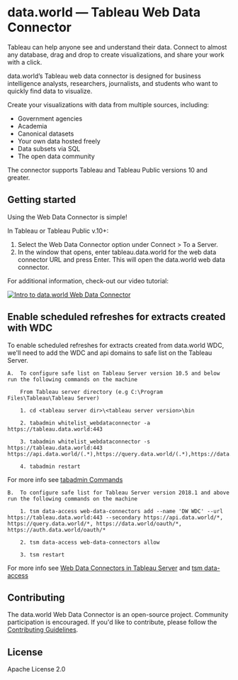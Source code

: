 # data.world — Tableau Web Data Connector

Tableau can help anyone see and understand their data. Connect to almost any database, drag and 
drop to create visualizations, and share your work with a click.

data.world’s Tableau web data connector is designed for business intelligence analysts, 
researchers, journalists, and students who want to quickly find data to visualize.

Create your visualizations with data from multiple sources, including:

* Government agencies
* Academia
* Canonical datasets
* Your own data hosted freely
* Data subsets via SQL
* The open data community

The connector supports Tableau and Tableau Public versions 10 and greater.

## Getting started

Using the Web Data Connector is simple!

In Tableau or Tableau Public v.10+:

1. Select the Web Data Connector option under Connect > To a Server.
2. In the window that opens, enter tableau.data.world for the web data connector URL and press 
Enter. This will open the data.world web data connector.

For additional information, check-out our video tutorial:

[![Intro to data.world Web Data Connector](https://img.youtube.com/vi/B43xnBKbATg/0.jpg)](https://www.youtube.com/watch?v=B43xnBKbATg)

## Enable scheduled refreshes for extracts created with WDC

To enable scheduled refreshes for extracts created from data.world WDC, we'll need to add the WDC and api domains to safe list on the Tableau Server.
    
    A.  To configure safe list on Tableau Server version 10.5 and below run the following commands on the machine
       
        From Tableau server directory (e.g C:\Program Files\Tableau\Tableau Server)

        1. cd <tableau server dir>\<tableau server version>\bin

        2. tabadmin whitelist_webdataconnector -a https://tableau.data.world:443

        3. tabadmin whitelist_webdataconnector -s https://tableau.data.world:443 https://api.data.world/(.*),https://query.data.world/(.*),https://data.world/oauth/(.*),https://auth.data.world/oauth/(.*)

        4. tabadmin restart

For more info see [tabadmin Commands](https://onlinehelp.tableau.com/v10.5/server/en-us/tabadmin_cmd.htm#whitelist_wdc)
    
    B.  To configure safe list for Tableau Server version 2018.1 and above run the following commands on the machine 

        1. tsm data-access web-data-connectors add --name 'DW WDC' --url https://tableau.data.world:443 --secondary https://api.data.world/*, https://query.data.world/*, https://data.world/oauth/*, https://auth.data.world/oauth/*

        2. tsm data-access web-data-connectors allow

        3. tsm restart

For more info see [Web Data Connectors in Tableau Server](https://onlinehelp.tableau.com/current/server/en-us/datasource_wdc.htm) and [tsm data-access](https://onlinehelp.tableau.com/current/server/en-us/cli_data-access.htm#web-data-connectors-add)


## Contributing

The data.world Web Data Connector is an open-source project. Community participation is encouraged.
If you'd like to contribute, please follow the [Contributing Guidelines](CONTRIBUTING.md).

## License

Apache License 2.0

